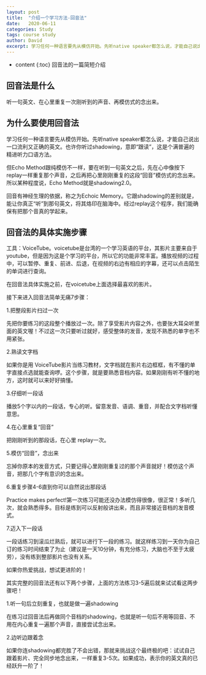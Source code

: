 ```yaml
---
layout: post
title:  "介绍一个学习方法-回音法"
date:   2020-06-11
categories: Study
tags: course study
author: David
excerpt: 学习任何一种语言要先从模仿开始。先听native speaker都怎么说，才能自己说出一口流利又正确的英文。也许你听过shadowing，意即“跟读”，这是个满普遍的精进听力口语方法。
---
```


* content
{:toc}
回音法的一篇简短介绍

## 回音法是什么

听一句英文、在心里重复一次刚听到的声音、再模仿式的念出来。

## 为什么要使用回音法

学习任何一种语言要先从模仿开始。先听native speaker都怎么说，才能自己说出一口流利又正确的英文。也许你听过shadowing，意即“跟读”，这是个满普遍的精进听力口语方法。

但Echo Method跟纯模仿不一样，要在听到一句英文之后，先在心中像按下replay一样重复那个声音，之后再把心里刚刚重复的这段“回音”模仿式的念出来。所以某种程度说，Echo
Method就是shadowing2.0。

回音有神经生理的依据，称之为Echoic Memory。它跟shadowing的差别就是，能让你真正“听”到那句英文，将其烙印在脑海中。经过replay这个程序，我们能确保有把那个音真的学起来。

## 回音法的具体实施步骤

工具：VoiceTube。voicetube是台湾的一个学习英语的平台，其影片主要来自于youtube，但是因为这是个学习的平台，所以它的功能非常丰富。播放视频的过程中，可以暂停、重复、前进、后退，在视频的右边有相应的字幕，还可以点击陌生的单词进行查询。

在回音法具体实施之前，在voicetube上面选择最喜欢的影片。

接下来进入回音法简单无痛7步骤：

1.把整段影片扫过一次

先把你要练习的这段整个播放过一次。除了享受影片内容之外，也要张大耳朵听里面的英文喔！不过这一次只要听过就好，感受整体的发音，发现不熟悉的单字也不用紧张。

2.熟读文字档

如果你是用
VoiceTube影片当练习教材，文字档就在影片右边框框，有不懂的单字直接点选就能查询啰。这个步骤，就是要熟悉音档内容。如果刚刚有听不懂的地方，这时就可以来好好搞懂。

3.仔细听一段话

播放5个字以内的一段话，专心的听。留意发音、语调、重音，并配合文字档听懂意思。

4.在心里重复“回音”

把刚刚听到的那段话，在心里 replay一次。

5.模仿“回音”，念出来

忘掉你原本的发音方式，只要记得心里刚刚重复过的那个声音就好！模仿这个声音，把那几个字有意识的念出来。

6.重复步骤4-6直到你可以自然说出那段话

Practice makes perfect!第一次练习可能还没办法模仿得很像，很正常！多听几次，就会熟悉得多。目标是练到可以反射般讲出来，而且非常接近音档的发音模式。

7.迈入下一段话

一段话练习到滚瓜烂熟后，就可以进行下一段的练习。就这样练习到一天你为自己订的练习时间结束了为止（建议是一天10分钟，有充分练习，大脑也不至于太疲劳），没有练到整部影片也没有关系。

如果你热爱挑战，想试更进阶的！

其实完整的回音法还有以下两个步骤，上面的方法练习3-5遍后就来试试看这两步骤吧！

1.听一句后立刻重复，也就是做一遍shadowing

在练习过回音法后再做同个音档的shadowing，也就是听一句后不用等回音、不用在内心重复一遍那个声音，直接尝试念出来。

2.边听边跟着念

如果你连shadowing都完胜了不会出错，那就来挑战这个最终极的吧：试试自己跟着影片、完全同步地念出来，一样重复3-5次。如果成功，表示你的英文真的已经跃升一阶了！